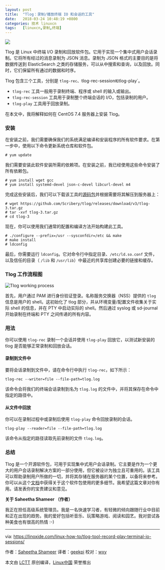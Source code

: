 ```yaml
---
layout: post
title:	"Tlog：录制/播放终端 IO 和会话的工具"
date:	2018-03-24 10:48:19 +0800 
categories:	技术 linuxcn 
tags:	[linuxcn,录制,终端]
---
```



![](/Asserts/Images//attachment/album/201803/24/104814uslsiw0ist422yiz.jpg)


Tlog 是 Linux 中终端 I/O 录制和回放软件包。它用于实现一个集中式用户会话录制。它将所有经过的消息录制为 JSON 消息。录制为 JSON 格式的主要目的是将数据传送到 ElasticSearch 之类的存储服务，可以从中搜索和查询，以及回放。同时，它们保留所有通过的数据和时序。


Tlog 包含三个工具，分别是 `tlog-rec`、tlog-rec-session`和`tlog-play`。


* `tlog-rec` 工具一般用于录制终端、程序或 shell 的输入或输出。
* `tlog-rec-session` 工具用于录制整个终端会话的 I/O，包括录制的用户。
* `tlog-play` 工具用于回放录制。


在本文中，我将解释如何在 CentOS 7.4 服务器上安装 Tlog。


### 安装


在安装之前，我们需要确保我们的系统满足编译和安装程序的所有软件要求。在第一步中，使用以下命令更新系统仓库和软件包。



```
# yum update

```

我们需要安装此软件安装所需的依赖项。在安装之前，我已经使用这些命令安装了所有依赖包。



```
# yum install wget gcc
# yum install systemd-devel json-c-devel libcurl-devel m4

```

完成这些安装后，我们可以下载该工具的[源码包](https://github.com/Scribery/tlog/releases/download/v3/tlog-3.tar.gz)并根据需要将其解压到服务器上：



```
# wget https://github.com/Scribery/tlog/releases/download/v3/tlog-3.tar.gz
# tar -xvf tlog-3.tar.gz
# cd tlog-3

```

现在，你可以使用我们通常的配置和编译方法开始构建此工具。



```
# ./configure --prefix=/usr --sysconfdir=/etc && make
# make install
# ldconfig

```

最后，你需要运行 `ldconfig`。它对命令行中指定目录、`/etc/ld.so.conf` 文件，以及信任的目录（ `/lib` 和 `/usr/lib`）中最近的共享库创建必要的链接和缓存。


### Tlog 工作流程图


![Tlog working process](/Asserts/Images//attachment/album/201803/24/104821r0yetzytenzytwnz.png)


首先，用户通过 PAM 进行身份验证登录。名称服务交换器（NSS）提供的 `tlog` 信息是用户的 shell。这初始化了 tlog 部分，并从环境变量/配置文件收集关于实际 shell 的信息，并在 PTY 中启动实际的 shell。然后通过 syslog 或 sd-journal 开始录制在终端和 PTY 之间传递的所有内容。


### 用法


你可以使用 `tlog-rec` 录制一个会话并使用 `tlog-play` 回放它，以测试新安装的 tlog 是否能够正常录制和回放会话。


#### 录制到文件中


要将会话录制到文件中，请在命令行中执行 `tlog-rec`，如下所示：



```
tlog-rec --writer=file --file-path=tlog.log

```

该命令会将我们的终端会话录制到名为 `tlog.log` 的文件中，并将其保存在命令中指定的路径中。


#### 从文件中回放


你可以在录制过程中或录制后使用 `tlog-play` 命令回放录制的会话。



```
tlog-play --reader=file --file-path=tlog.log

```

该命令从指定的路径读取先前录制的文件 `tlog.log`。


### 总结


Tlog 是一个开源软件包，可用于实现集中式用户会话录制。它主要是作为一个更大的用户会话录制解决方案的一部分使用，但它被设计为独立且可重用的。该工具可以帮助录制用户所做的一切，并将其存储在服务器的某个位置，以备将来参考。你可以从这个[文档](https://github.com/Scribery/tlog/blob/master/README.md)中获得关于这个软件包使用的更多细节。我希望这篇文章对你有用。请发表你的宝贵建议和意见。


**关于 Saheetha Shameer （作者）**


我正在担任高级系统管理员。我是一名快速学习者，有轻微的倾向跟随行业中目前和正在出现的趋势。我的爱好包括听音乐、玩策略游戏、阅读和园艺。我对尝试各种美食也有很高的热情 :-)




---


via: <https://linoxide.com/linux-how-to/tlog-tool-record-play-terminal-io-sessions/>


作者：[Saheetha Shameer](https://linoxide.com/author/saheethas/) 译者：[geekpi](https://github.com/geekpi) 校对：[wxy](https://github.com/wxy)


本文由 [LCTT](https://github.com/LCTT/TranslateProject) 原创编译，[Linux中国](https://linux.cn/) 荣誉推出
